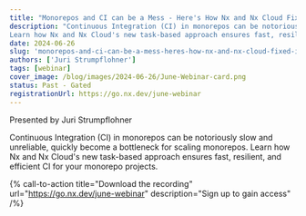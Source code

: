 ```yaml
---
title: "Monorepos and CI can be a Mess - Here's How Nx and Nx Cloud Fixed It"
description: "Continuous Integration (CI) in monorepos can be notoriously slow and unreliable, quickly become a bottleneck for scaling monorepos.
Learn how Nx and Nx Cloud's new task-based approach ensures fast, resilient, and efficient CI for your monorepo projects."
date: 2024-06-26
slug: 'monorepos-and-ci-can-be-a-mess-heres-how-nx-and-nx-cloud-fixed-it'
authors: ['Juri Strumpflohner']
tags: [webinar]
cover_image: /blog/images/2024-06-26/June-Webinar-card.png
status: Past - Gated
registrationUrl: https://go.nx.dev/june-webinar
---
```


Presented by Juri Strumpflohner

Continuous Integration (CI) in monorepos can be notoriously slow and unreliable, quickly become a bottleneck for scaling monorepos.
Learn how Nx and Nx Cloud's new task-based approach ensures fast, resilient, and efficient CI for your monorepo projects.

{% call-to-action title="Download the recording" url="https://go.nx.dev/june-webinar" description="Sign up to gain access" /%}
